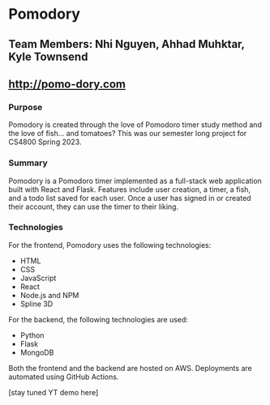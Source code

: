 # Pomodory
## Team Members: Nhi Nguyen, Ahhad Muhktar, Kyle Townsend
## http://pomo-dory.com

### Purpose
Pomodory is created through the love of Pomodoro timer study method and the love of fish... and tomatoes? This was our semester long project for CS4800 Spring 2023.

### Summary
Pomodory is a Pomodoro timer implemented as a full-stack web application built with React and Flask. Features include user creation, a timer, a fish, and a todo list saved for each user. Once a user has signed in or created their account, they can use the timer to their liking.

### Technologies
For the frontend, Pomodory uses the following technologies:
- HTML
- CSS
- JavaScript
- React
- Node.js and NPM
- Spline 3D

For the backend, the following technologies are used:
- Python
- Flask
- MongoDB

Both the frontend and the backend are hosted on AWS. Deployments are automated using GitHub Actions.

[stay tuned YT demo here] 
